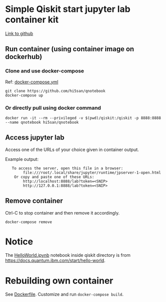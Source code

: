 # Simple Qiskit start jupyter lab container kit
[Link to github](.)

## Run container (using container image on dockerhub)
### Clone and use docker-compose
Ref: [docker-compose.yml](./docker-compose.yml)
```
git clone https://github.com/hi5san/qnotebook
docker-compose up
```

### Or directly pull using docker command
```
docker run -it --rm --privileged -v $(pwd)/qiskit:/qiskit -p 8888:8888 --name qnotebook hi5san/qnotebook
```

## Access jupyter lab
Access one of the URLs of your choice given in container output.

Example output:
```
   To access the server, open this file in a browser:
        file:///root/.local/share/jupyter/runtime/jpserver-1-open.html
    Or copy and paste one of these URLs:
        http://localhost:8888/lab?token=<SNIP>
        http://127.0.0.1:8888/lab?token=<SNIP>
```     

## Remove container
Ctrl-C to stop container and then remove it accordingly.

```
docker-compose remove
```

# Notice
The [HelloWorld.ipynb](./qiskit/HelloWorld.ipynb) notebook inside qiskit directory is from https://docs.quantum.ibm.com/start/hello-world.

# Rebuilding own container
See [Dockerfile](./Dockerfile).  Customize and run `docker-compose build`.
